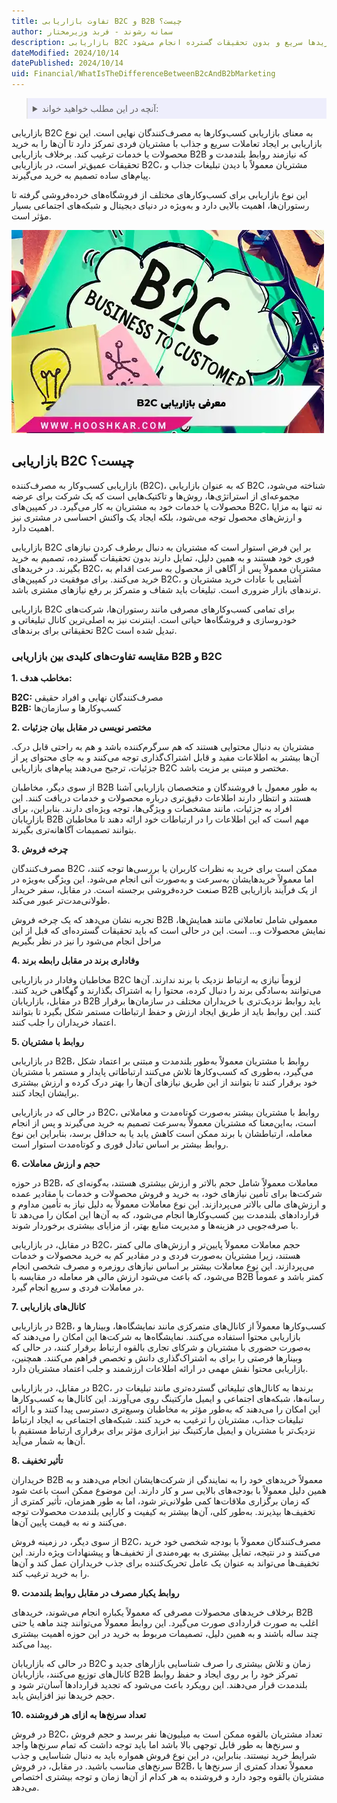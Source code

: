```yaml
---
title: تفاوت بازاریابی B2C و B2B چیست؟
author: سمانه رشوند - فربد وزیرمختار
description: بازاریابی B2C به استراتژی‌ها و روش‌هایی اشاره دارد که کسب‌وکارها برای ارائه محصولات و خدمات به مصرف‌کنندگان نهایی استفاده می‌کنند. این نوع بازاریابی بر نیازهای فوری مشتریان و ایجاد ارتباط احساسی با آن‌ها تمرکز دارد، به طوری که خریدها سریع و بدون تحقیقات گسترده انجام می‌شود.
dateModified: 2024/10/14
datePublished: 2024/10/14
uid: Financial/WhatIsTheDifferenceBetweenB2cAndB2bMarketing
---
```


<blockquote style="background-color:#eeeefc; padding:0.5rem">

<details>
  <summary>آنچه در این مطلب خواهید خواند:</summary>
  <ul>
  <li>بازاریابی B2C چیست؟</li>
  <li>مقایسه تفاوت‌های کلیدی بین بازاریابی B2B و B2C</li>
    <ul>
  <li>1. مخاطب هدف</li>
  <li>2. مختصر نویسی در مقابل بیان جزئیات</li>
  <li>3. چرخه فروش</li>
  <li>4. وفاداری برند در مقابل رابطه برند</li>
  <li>5. روابط با مشتریان</li>
  <li>6. حجم و ارزش معاملات</li>
  <li>7. کانال‌های بازاریابی</li>
  <li>8. تأثیر تخفیف</li>
  <li>9. روابط یکبار مصرف در مقابل روابط بلندمدت</li>
  <li>10. تعداد سرنخ‌ها به ازای هر فروشنده</li>
    </ul>
  </ul>
</details>

</blockquote>

بازاریابی B2C به معنای بازاریابی کسب‌وکارها به مصرف‌کنندگان نهایی است. این نوع بازاریابی بر ایجاد تعاملات سریع و جذاب با مشتریان فردی تمرکز دارد تا آن‌ها را به خرید محصولات یا خدمات ترغیب کند. برخلاف بازاریابی B2B که نیازمند روابط بلندمدت و تحقیقات عمیق‌تر است، در بازاریابی B2C، مشتریان معمولاً با دیدن تبلیغات جذاب و پیام‌های ساده تصمیم به خرید می‌گیرند.

این نوع بازاریابی برای کسب‌وکارهای مختلف از فروشگاه‌های خرده‌فروشی گرفته تا رستوران‌ها، اهمیت بالایی دارد و به‌ویژه در دنیای دیجیتال و شبکه‌های اجتماعی بسیار مؤثر است.

![معرفی بازاریابی B2C](./Images/WhatIsB2c.webp)

## بازاریابی B2C چیست؟
بازاریابی کسب‌وکار به مصرف‌کننده (B2C)، که به عنوان بازاریابی B2C شناخته می‌شود، مجموعه‌ای از استراتژی‌ها، روش‌ها و تاکتیک‌هایی است که یک شرکت برای عرضه محصولات یا خدمات خود به مشتریان به کار می‌گیرد. در کمپین‌های B2C، نه تنها به مزایا و ارزش‌های محصول توجه می‌شود، بلکه ایجاد یک واکنش احساسی در مشتری نیز اهمیت دارد.

بازاریابی B2C بر این فرض استوار است که مشتریان به دنبال برطرف کردن نیازهای فوری خود هستند و به همین دلیل، تمایل دارند بدون تحقیقات گسترده، تصمیم به خرید بگیرند. در خریدهای B2C، مشتریان معمولاً پس از آگاهی از محصول به سرعت اقدام به خرید می‌کنند. برای موفقیت در کمپین‌های B2C، آشنایی با عادات خرید مشتریان و ترندهای بازار ضروری است. تبلیغات باید شفاف و متمرکز بر رفع نیازهای مشتری باشد. 

بازاریابی B2C برای تمامی کسب‌وکارهای مصرفی مانند رستوران‌ها، شرکت‌های خودروسازی و فروشگاه‌ها حیاتی است. اینترنت نیز به اصلی‌ترین کانال تبلیغاتی و تحقیقاتی برای برندهای B2C تبدیل شده است.

### مقایسه تفاوت‌های کلیدی بین بازاریابی B2B و B2C

**1.	مخاطب هدف:**

**B2C:** مصرف‌کنندگان نهایی و افراد حقیقی  
**B2B:** کسب‌وکارها و سازمان‌ها  

**2.	مختصر نویسی در مقابل بیان جزئیات**

مشتریان به دنبال محتوایی هستند که هم سرگرم‌کننده باشد و هم به راحتی قابل درک. آن‌ها بیشتر به اطلاعات مفید و قابل اشتراک‌گذاری توجه می‌کنند و به جای محتوای پر از جزئیات، ترجیح می‌دهند پیام‌های بازاریابی B2C مختصر و مبتنی بر مزیت باشد.

از سوی دیگر، مخاطبان B2B به طور معمول با فروشندگان و متخصصان بازاریابی آشنا هستند و انتظار دارند اطلاعات دقیق‌تری درباره محصولات و خدمات دریافت کنند. این افراد به جزئیات، مانند مشخصات و ویژگی‌ها، توجه ویژه‌ای دارند. بنابراین، برای بازاریابان B2B مهم است که این اطلاعات را در ارتباطات خود ارائه دهند تا مخاطبان بتوانند تصمیمات آگاهانه‌تری بگیرند.

**3.	چرخه فروش**

مصرف‌کنندگان B2C ممکن است برای خرید به نظرات کاربران یا بررسی‌ها توجه کنند، اما معمولاً خریدهایشان به‌سرعت و به‌صورت آنی انجام می‌شود. این ویژگی به‌ویژه در صنعت خرده‌فروشی برجسته است.
در مقابل، سفر خریدار B2B از یک فرآیند بازاریابی طولانی‌مدت‌تر عبور می‌کند. 

تجربه نشان می‌دهد که یک چرخه فروش B2B معمولی شامل تعاملاتی مانند همایش‌ها، نمایش محصولات و... است. این در حالی است که باید تحقیقات گسترده‌ای که قبل از این مراحل انجام می‌شود را نیز در نظر بگیریم

**4.	وفاداری برند در مقابل رابطه برند**

مخاطبان وفادار در بازاریابی B2C لزوماً نیازی به ارتباط نزدیک با برند ندارند. آن‌ها می‌توانند به‌سادگی برند را دنبال کرده، محتوا را به اشتراک بگذارند و گهگاهی خرید کنند. در مقابل، بازاریابان B2B باید روابط نزدیک‌تری با خریداران مختلف در سازمان‌ها برقرار کنند. این روابط باید از طریق ایجاد ارزش و حفظ ارتباطات مستمر شکل بگیرد تا بتوانند اعتماد خریداران را جلب کنند.

**5.	روابط با مشتریان**

در بازاریابی B2B، روابط با مشتریان معمولاً به‌طور بلندمدت و مبتنی بر اعتماد شکل می‌گیرد، به‌طوری که کسب‌وکارها تلاش می‌کنند ارتباطاتی پایدار و مستمر با مشتریان خود برقرار کنند تا بتوانند از این طریق نیازهای آن‌ها را بهتر درک کرده و ارزش بیشتری برایشان ایجاد کنند.

در حالی که در بازاریابی B2C، روابط با مشتریان بیشتر به‌صورت کوتاه‌مدت و معاملاتی است، به‌این‌معنا که مشتریان معمولاً به‌سرعت تصمیم به خرید می‌گیرند و پس از انجام معامله، ارتباطشان با برند ممکن است کاهش یابد یا به حداقل برسد، بنابراین این نوع روابط بیشتر بر اساس تبادل فوری و کوتاه‌مدت استوار است.

**6.	حجم و ارزش معاملات** 

در حوزه B2B، معاملات معمولاً شامل حجم بالاتر و ارزش بیشتری هستند، به‌گونه‌ای که شرکت‌ها برای تأمین نیازهای خود، به خرید و فروش محصولات و خدمات با مقادیر عمده و ارزش‌های مالی بالاتر می‌پردازند. این نوع معاملات معمولاً به دلیل نیاز به تأمین مداوم و قراردادهای بلندمدت بین کسب‌وکارها انجام می‌شود، که به آن‌ها این امکان را می‌دهد تا با صرفه‌جویی در هزینه‌ها و مدیریت منابع بهتر، از مزایای بیشتری برخوردار شوند.  

در مقابل، در بازاریابی B2C، حجم معاملات معمولاً پایین‌تر و ارزش‌های مالی کمتر هستند، زیرا مشتریان به‌صورت فردی و در مقادیر کم به خرید محصولات و خدمات می‌پردازند. این نوع معاملات بیشتر بر اساس نیازهای روزمره و مصرف شخصی انجام می‌شود، که باعث می‌شود ارزش مالی هر معامله در مقایسه با B2B کمتر باشد و عموماً در معاملات فردی و سریع انجام گیرد.

**7.	کانال‌های بازاریابی**

در بازاریابی B2B، کسب‌وکارها معمولاً از کانال‌های متمرکزی مانند نمایشگاه‌ها، وبینارها و بازاریابی محتوا استفاده می‌کنند. نمایشگاه‌ها به شرکت‌ها این امکان را می‌دهند که به‌صورت حضوری با مشتریان و شرکای تجاری بالقوه ارتباط برقرار کنند، در حالی که وبینارها فرصتی را برای به اشتراک‌گذاری دانش و تخصص فراهم می‌کنند. همچنین، بازاریابی محتوا نقش مهمی در ارائه اطلاعات ارزشمند و جلب اعتماد مشتریان دارد.

در مقابل، در بازاریابی B2C، برندها به کانال‌های تبلیغاتی گسترده‌تری مانند تبلیغات در رسانه‌ها، شبکه‌های اجتماعی و ایمیل مارکتینگ روی می‌آورند. این کانال‌ها به کسب‌وکارها این امکان را می‌دهند که به‌طور مؤثر به مخاطبان وسیع‌تری دسترسی پیدا کنند و با ارائه تبلیغات جذاب، مشتریان را ترغیب به خرید کنند. شبکه‌های اجتماعی به ایجاد ارتباط نزدیک‌تر با مشتریان و ایمیل مارکتینگ نیز ابزاری مؤثر برای برقراری ارتباط مستقیم با آن‌ها به شمار می‌آید.

**8.	تأثیر تخفیف**

خریداران B2B معمولاً خریدهای خود را به نمایندگی از شرکت‌هایشان انجام می‌دهند و به همین دلیل معمولاً با بودجه‌های بالایی سر و کار دارند. این موضوع ممکن است باعث شود که زمان برگزاری ملاقات‌ها کمی طولانی‌تر شود، اما به طور همزمان، تأثیر کمتری از تخفیف‌ها بپذیرند. به‌طور کلی، آن‌ها بیشتر به کیفیت و کارایی بلندمدت محصولات توجه می‌کنند و نه به قیمت پایین آن‌ها.

از سوی دیگر، در زمینه فروش B2C، مصرف‌کنندگان معمولاً با بودجه شخصی خود خرید می‌کنند و در نتیجه، تمایل بیشتری به بهره‌مندی از تخفیف‌ها و پیشنهادات ویژه دارند. این تخفیف‌ها می‌تواند به عنوان یک عامل تحریک‌کننده برای جذب خریداران عمل کند و آن‌ها را به خرید ترغیب کند.

**9.	روابط یکبار مصرف در مقابل روابط بلندمدت**

برخلاف خریدهای محصولات مصرفی که معمولاً یکباره انجام می‌شوند، خریدهای B2B اغلب به صورت قراردادی صورت می‌گیرد. این روابط معمولاً می‌توانند چند ماهه یا حتی چند ساله باشند و به همین دلیل، تصمیمات مربوط به خرید در این حوزه اهمیت بیشتری پیدا می‌کند. 

در حالی که بازاریابان B2C زمان و تلاش بیشتری را صرف شناسایی بازارهای جدید و کانال‌های توزیع می‌کنند، بازاریابان B2B تمرکز خود را بر
روی ایجاد و حفظ روابط بلندمدت قرار می‌دهند. این رویکرد باعث می‌شود که تجدید قراردادها آسان‌تر شود و حجم خریدها نیز افزایش یابد.

**10.	تعداد سرنخ‌ها به ازای هر فروشنده**

در فروش B2C، تعداد مشتریان بالقوه ممکن است به میلیون‌ها نفر برسد و حجم فروش و سرنخ‌ها به طور قابل توجهی بالا باشد اما باید توجه داشت که تمام سرنخ‌ها واجد شرایط خرید نیستند. بنابراین، در این نوع فروش همواره باید به دنبال شناسایی و جذب سرنخ‌های مناسب باشید. در مقابل، در فروش B2B، معمولاً تعداد کمتری از سرنخ‌ها یا مشتریان بالقوه وجود دارد و فروشنده به هر کدام از آن‌ها زمان و توجه بیشتری اختصاص می‌دهد.
